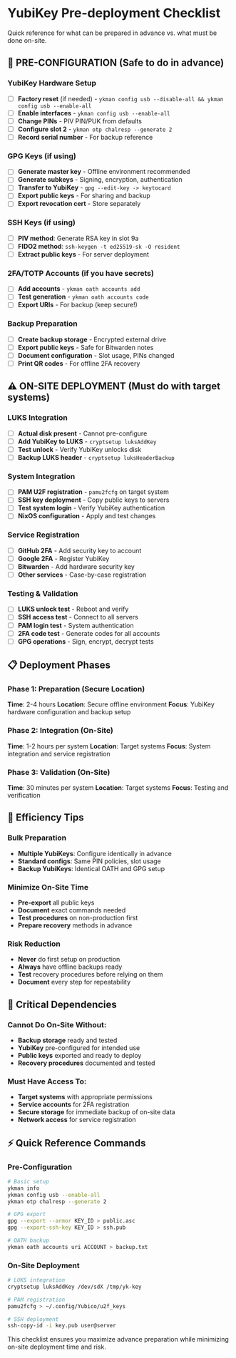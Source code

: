 # YubiKey Pre-deployment Checklist

Quick reference for what can be prepared in advance vs. what must be done on-site.

## 🔧 PRE-CONFIGURATION (Safe to do in advance)

### YubiKey Hardware Setup
- [ ] **Factory reset** (if needed) - `ykman config usb --disable-all && ykman config usb --enable-all`
- [ ] **Enable interfaces** - `ykman config usb --enable-all`
- [ ] **Change PINs** - PIV PIN/PUK from defaults
- [ ] **Configure slot 2** - `ykman otp chalresp --generate 2`
- [ ] **Record serial number** - For backup reference

### GPG Keys (if using)
- [ ] **Generate master key** - Offline environment recommended
- [ ] **Generate subkeys** - Signing, encryption, authentication
- [ ] **Transfer to YubiKey** - `gpg --edit-key -> keytocard`
- [ ] **Export public keys** - For sharing and backup
- [ ] **Export revocation cert** - Store separately

### SSH Keys (if using)
- [ ] **PIV method**: Generate RSA key in slot 9a
- [ ] **FIDO2 method**: `ssh-keygen -t ed25519-sk -O resident`
- [ ] **Extract public keys** - For server deployment

### 2FA/TOTP Accounts (if you have secrets)
- [ ] **Add accounts** - `ykman oath accounts add`
- [ ] **Test generation** - `ykman oath accounts code`
- [ ] **Export URIs** - For backup (keep secure!)

### Backup Preparation
- [ ] **Create backup storage** - Encrypted external drive
- [ ] **Export public keys** - Safe for Bitwarden notes
- [ ] **Document configuration** - Slot usage, PINs changed
- [ ] **Print QR codes** - For offline 2FA recovery

## ⚠️ ON-SITE DEPLOYMENT (Must do with target systems)

### LUKS Integration
- [ ] **Actual disk present** - Cannot pre-configure
- [ ] **Add YubiKey to LUKS** - `cryptsetup luksAddKey`
- [ ] **Test unlock** - Verify YubiKey unlocks disk
- [ ] **Backup LUKS header** - `cryptsetup luksHeaderBackup`

### System Integration
- [ ] **PAM U2F registration** - `pamu2fcfg` on target system
- [ ] **SSH key deployment** - Copy public keys to servers
- [ ] **Test system login** - Verify YubiKey authentication
- [ ] **NixOS configuration** - Apply and test changes

### Service Registration
- [ ] **GitHub 2FA** - Add security key to account
- [ ] **Google 2FA** - Register YubiKey
- [ ] **Bitwarden** - Add hardware security key
- [ ] **Other services** - Case-by-case registration

### Testing & Validation
- [ ] **LUKS unlock test** - Reboot and verify
- [ ] **SSH access test** - Connect to all servers
- [ ] **PAM login test** - System authentication
- [ ] **2FA code test** - Generate codes for all accounts
- [ ] **GPG operations** - Sign, encrypt, decrypt tests

## 📋 Deployment Phases

### Phase 1: Preparation (Secure Location)
**Time**: 2-4 hours
**Location**: Secure offline environment
**Focus**: YubiKey hardware configuration and backup setup

### Phase 2: Integration (On-Site)
**Time**: 1-2 hours per system
**Location**: Target systems
**Focus**: System integration and service registration

### Phase 3: Validation (On-Site)
**Time**: 30 minutes per system
**Location**: Target systems
**Focus**: Testing and verification

## 🎯 Efficiency Tips

### Bulk Preparation
- **Multiple YubiKeys**: Configure identically in advance
- **Standard configs**: Same PIN policies, slot usage
- **Backup YubiKeys**: Identical OATH and GPG setup

### Minimize On-Site Time
- **Pre-export** all public keys
- **Document** exact commands needed
- **Test procedures** on non-production first
- **Prepare recovery** methods in advance

### Risk Reduction
- **Never** do first setup on production
- **Always** have offline backups ready
- **Test** recovery procedures before relying on them
- **Document** every step for repeatability

## 🚨 Critical Dependencies

### Cannot Do On-Site Without:
- **Backup storage** ready and tested
- **YubiKey** pre-configured for intended use
- **Public keys** exported and ready to deploy
- **Recovery procedures** documented and tested

### Must Have Access To:
- **Target systems** with appropriate permissions
- **Service accounts** for 2FA registration
- **Secure storage** for immediate backup of on-site data
- **Network access** for service registration

## ⚡ Quick Reference Commands

### Pre-Configuration
```bash
# Basic setup
ykman info
ykman config usb --enable-all
ykman otp chalresp --generate 2

# GPG export
gpg --export --armor KEY_ID > public.asc
gpg --export-ssh-key KEY_ID > ssh.pub

# OATH backup
ykman oath accounts uri ACCOUNT > backup.txt
```

### On-Site Deployment
```bash
# LUKS integration
cryptsetup luksAddKey /dev/sdX /tmp/yk-key

# PAM registration
pamu2fcfg > ~/.config/Yubico/u2f_keys

# SSH deployment
ssh-copy-id -i key.pub user@server
```

This checklist ensures you maximize advance preparation while minimizing on-site deployment time and risk.

